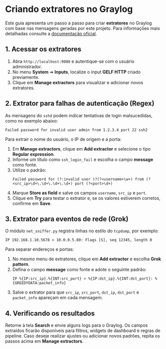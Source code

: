 # Criando extratores no Graylog

Este guia apresenta um passo a passo para criar **extratores** no Graylog com base nas mensagens geradas por este projeto. Para informações mais detalhadas consulte a [documentação oficial](https://go2docs.graylog.org/current/making_sense_of_your_log_data/extractors.html).

## 1. Acessar os extratores

1. Abra `http://localhost:9000` e autentique-se com o usuário administrador.
2. No menu **System** ➔ **Inputs**, localize o input **GELF HTTP** criado previamente.
3. Clique em **Manage extractors** para visualizar e adicionar novos extratores.

## 2. Extrator para falhas de autenticação (Regex)

As mensagens do `sshd` podem indicar tentativas de login malsucedidas, como no exemplo abaixo:

```
Failed password for invalid user admin from 1.2.3.4 port 22 ssh2
```

Para extrair o nome do usuário, o IP de origem e a porta:

1. Em **Manage extractors**, clique em **Add extractor** e selecione o tipo **Regular expression**.
2. Informe um título como `ssh_login_fail` e escolha o campo **message** como fonte.
3. Utilize o padrão:
   ```
   Failed password for (?:invalid user )?(?<username>\w+) from (?<src_ip>\d+\.\d+\.\d+\.\d+) port (?<port>\d+)
   ```
4. Marque **Store as field** e salve os campos `username`, `src_ip` e `port`.
5. Clique em **Try** para testar o extrator e, se os valores estiverem corretos, confirme em **Save**.

## 3. Extrator para eventos de rede (Grok)

O módulo `net_sniffer.py` registra linhas no estilo do `tcpdump`, por exemplo:

```
IP 192.168.1.10.5678 > 10.0.0.5.80: Flags [S], seq 12345, length 0
```

Para separar endereços e portas:

1. No mesmo menu de extratores, clique em **Add extractor** e escolha **Grok pattern**.
2. Defina o campo **message** como fonte e adote o seguinte padrão:
   ```
   IP %{IP:src_ip}.%{INT:src_port} > %{IP:dst_ip}.%{INT:dst_port}: %{GREEDYDATA:packet_info}
   ```
3. Salve o extrator para que `src_ip`, `src_port`, `dst_ip`, `dst_port` e `packet_info` apareçam em cada mensagem.

## 4. Verificando os resultados

Retorne à tela **Search** e envie alguns logs para o Graylog. Os campos extraídos ficarão disponíveis para filtros, widgets de dashboard e regras de pipeline. Caso deseje realizar ajustes ou adicionar novos padrões, repita os passos acima em **Manage extractors**.
